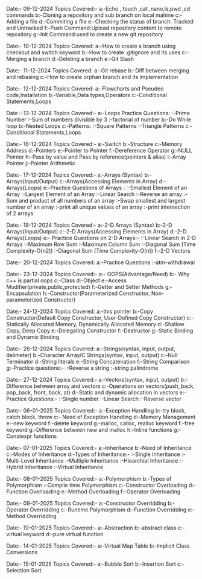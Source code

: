 Date:- 09-12-2024
Topics Covered:-
a:-Echo , touch ,cat ,nano,ls,pwd ,cd  commands
b:-Cloning a repository and sub branch on local mahine
c:-Adding a file
d:-Commiting a file
e:-Checking the status of branch: Tracked and Untracked
f:-Push Command:Upload repository content to remote repository
g:-Init Command:used to create a new git repository

Date:- 10-12-2024
Topics Covered:
a:-How to create a branch using checkout and switch keyword
b:-How to create .gitignore and its uses
c:-Merging a branch
d:-Deleting a branch
e:-Git Stash

Date:- 11-12-2024
Topics Covered:
a:-Git rebase
b:-Diff between merging and rebasing
c:-How to create orphan branch and its implementation

Date:- 12-12-2024
Topics Covered:
a:-Flowcharts and Pseudeo code,Installation
b:-Variable,Data types,Operators
c:-Conditional Statements,Loops

Date :-13-12-2024
Topics Covered:- 
a:-Loops Practice Questions: 
   :-Prime Number 
   :-Sum of numbers divisible by 3 
   :-factorial of number
b:-Do While loop 
b:-Nested Loops 
c:-Patterns: 
    :-Square Patterns 
    :-Triangle Patterns
c:-Conditional Statements,Loops

Date:- 16-12-2024 
Topics Covered:- 
a:-Switch
b:-Structure 
c:-Memory Address
d:-Pointers
e:-Pointer to Pointer 
f:-Dereference Operator
g:-NULL Pointer 
h:-Pass by value and Pass by reference(pointers & alias) 
i:-Array Pointer 
j:-Pointer Arithmetic

Date:- 17-12-2024 
Topics Covered:- 
a:-Arrays (Syntax) 
b:-Arrays(Input/Output)
c:-Arrays(Accessing Elements in Array) 
d:-Arrays(Loops) 
e:-Practice Questions of Arrays : 
      :-Smallest Element of an Array
      :-Largest Element of an Array 
      :-Linear Search 
      :-Reverse an array
      :-Sum and product of all numbers of an array 
      :-Swap smallest and largest number of an array 
      :-print all unique values of an array 
      :-print intersection of 2 arrays

Date:- 18-12-2024
Topics Covered:- 
a:-2-D Arrays (Syntax)
b:-2-D Arrays(Input/Output)
c:-2-D Arrays(Accessing Elements in Array)
d:-2-D Arrays(Loops) 
e:- Practice Questions on 2-D Arrays:- 
      :-Linear Search in 2-D Arrays 
      :-Maximum Row Sum :-Maximum Column Sum
      :-Diagonal Sum (Time Complexity-O(n2))
      :-Diagonal Sum (Time Complexity-O(n)) 
f:-2-D Vectors

Date:- 20-12-2024 
Topics Covered: 
a:-Practice Questions 
      :-atm-withdrawal

Date:- 23-12-2024 
Topics Covered:- 
a:- OOPS(Advantage/Need) 
b:- Why c++ is partial oops 
c:-Class
d:-Object 
e:-Access Modifier(private,public,protected)
f:-Getter and Setter Methods
g:-Encapsulation 
h:-Constructor(Parameterized Constructor, Non-parameterized Constructor)

Date:- 24-12-2024 
Topics Covered:
a:-this pointer 
b:-Copy Constructor(Default Copy Constructor, User-Defined Copy Constructor) 
c:-Statically Allocated Memory, Dynamically Allocated Memory
d:-Shallow Copy, Deep Copy 
e:-Delegating Constructor 
f:-Destructor
g:-Static Binding and Dynamic Binding

Date:- 26-12-2024
Topics Covered:
a:-Strings(syntax, input, output, delimeter)
b:-Character Array/C Strings(syntax, input, output)
c:-Null Terminator
d:-String literals
e:-String Concatenation
f:-String Comparison
g:-Practice questions:-
      :-Reverse a string
      :-string palindrome

Date:- 27-12-2024
Topics Covered:-
a:-Vectors(syntax, input, output)
b:-Difference between array and vectors
c:-Operations on vectors(push_back, pop_back, front, back, at)
d:-Static and dynamic allocation in vectors
e:-Practice Questions:-
      :-Single number
      :-Linear Search
      :-Reverse vector

Date:- 06-01-2025
Topics Covered:-
a:-Exception Handling
b:-try block, catch block, throw
c:- Need of Exception Handling
d:-Memory Management
e:-new keyword
f:-delete keyword
g:-malloc, calloc, realloc keyword
f:-free keyword
g:-Difference between new and malloc
h:-Inline functions
g:-Constexpr functions

Date:- 07-01-2025
Topics Covered:-
a:-Inheritance
b:-Need of Inheritance
c:-Modes of Inheritance
d:-Types of Inheritance:-
       :-Single Inheritance
       :-Multi-Level Inheritance
       :-Multiple Inheritance
       :-Hiearchial Inheritance
       :-Hybrid Inheritance
       :-Virtual Inheritance

Date:- 08-01-2025
Topics Covered:-
a:-Polymorphism
b:-Types of Polymorphism
        :-Complie time Polymorphism
c:-Constructor Overloading
d:-Function Overloading
e:-Method Overloading
f:-Operator Overloading

Date:- 09-01-2025
Topics Covered:-
a:-Constructor Overridding
b:-Operator Overridding
c:-Runtime Polymorphism
d:-Function Overridding
e:-Method Overridding

Date:- 10-01-2025
Topics Covered:-
a:-Abstraction
b:-abstract class
c:-virtual keyword
d:-pure virtual function

Date:- 14-01-2025
Topics Covered:-
a:-Virtual Map Table
b:-Implicit Class Conversions

Date:- 15-01-2025
Topics Covered:-
a:-Bubble Sort
b:-Insertion Sort
c:-Selection Sort






